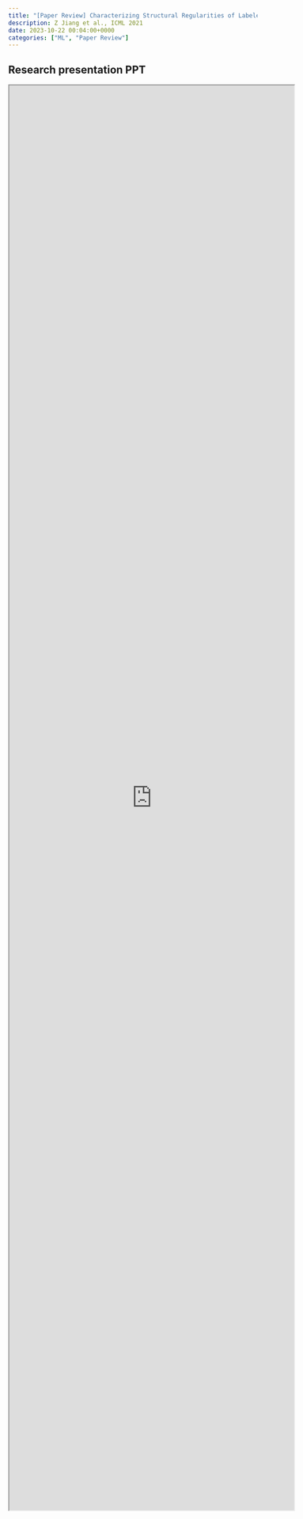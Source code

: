 ```yaml
---
title: "[Paper Review] Characterizing Structural Regularities of Labeled Data in Overparameterized Models" 
description: Z Jiang et al., ICML 2021
date: 2023-10-22 00:04:00+0000
categories: ["ML", "Paper Review"]
---
```



## Research presentation PPT 

<iframe src="https://kaistackr-my.sharepoint.com/personal/krait_kaist_ac_kr/_layouts/15/Doc.aspx?sourcedoc={c9b2abdf-dd29-4e79-aead-50cdeac60094}&amp;action=embedview&amp;wdAr=1.7777777777777777" style="display:block; width:60vw; height: 72vh"></iframe>
